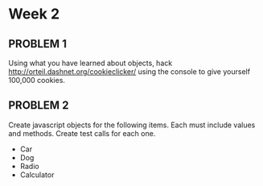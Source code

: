 # Week 2

## PROBLEM 1
Using what you have learned about objects,  hack http://orteil.dashnet.org/cookieclicker/ using the console to give yourself 100,000 cookies.

## PROBLEM 2
Create javascript objects for the following items.  Each must include values and methods. Create test calls for each one.

* Car
* Dog
* Radio
* Calculator
